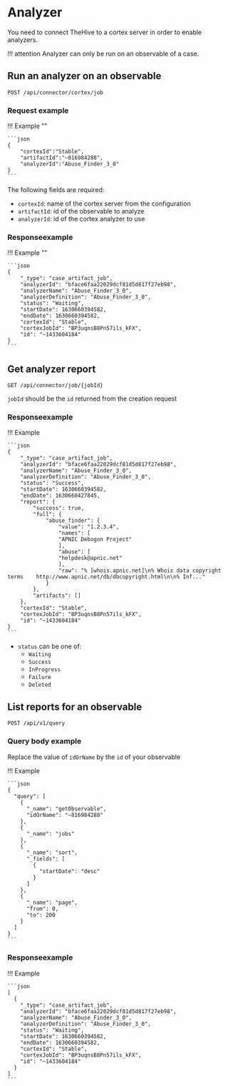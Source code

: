 # Analyzer

You need to connect TheHive to a cortex server in order to enable analyzers.

!!! attention
    Analyzer can only be run on an observable of a case.

## Run an analyzer on an observable

```
POST /api/connector/cortex/job
```

### Request example

!!! Example ""

    ```json
    {
        "cortexId":"Stable",
        "artifactId":"~816984288",
        "analyzerId":"Abuse_Finder_3_0"
    }
    ```

The following fields are required:
- `cortexId`: name of the cortex server from the configuration
- `artifactId`: id of the observable to analyze
- `analyzerId`: id of the cortex analyzer to use

### Responseexample

!!! Example ""

    ```json
    {
        "_type": "case_artifact_job",
        "analyzerId": "bface6faa22029dcf81d5d817f27eb98",
        "analyzerName": "Abuse_Finder_3_0",
        "analyzerDefinition": "Abuse_Finder_3_0",
        "status": "Waiting",
        "startDate": 1630660394582,
        "endDate": 1630660394582,
        "cortexId": "Stable",
        "cortexJobId": "BP3uqnsB8Pn57ils_kFX",
        "id": "~1433604184"
    }
    ```

## Get analyzer report

```
GET /api/connector/job/{jobId}
```

`jobId` should be the `id` returned from the creation request

### Responseexample

!!! Example

    ```json
    {
        "_type": "case_artifact_job",
        "analyzerId": "bface6faa22029dcf81d5d817f27eb98",
        "analyzerName": "Abuse_Finder_3_0",
        "analyzerDefinition": "Abuse_Finder_3_0",
        "status": "Success",
        "startDate": 1630660394582,
        "endDate": 1630660427845,
        "report": {
            "success": true,
            "full": {
                "abuse_finder": {
                    "value": "1.2.3.4",
                    "names": [
                    "APNIC Debogon Project"
                    ],
                    "abuse": [
                    "helpdesk@apnic.net"
                    ],
                    "raw": "% [whois.apnic.net]\n% Whois data copyright terms    http://www.apnic.net/db/dbcopyright.html\n\n% Inf..."
                }
            },
            "artifacts": []
        },
        "cortexId": "Stable",
        "cortexJobId": "BP3uqnsB8Pn57ils_kFX",
        "id": "~1433604184"
    }
    ```

- `status` can be one of:
    - `Waiting`
    - `Success`
    - `InProgress`
    - `Failure`
    - `Deleted`

## List reports for an observable

```
POST /api/v1/query
```

### Query body example

Replace the value of `idOrName` by the `id` of your observable

!!! Example

    ```json
    {
      "query": [
        {
          "_name": "getObservable",
          "idOrName": "~816984288"
        },
        {
          "_name": "jobs"
        },
        {
          "_name": "sort",
          "_fields": [
            {
              "startDate": "desc"
            }
          ]
        },
        {
          "_name": "page",
          "from": 0,
          "to": 200
        }
      ]
    }
    ```

### Responseexample


!!! Example

    ```json
    [
      {
        "_type": "case_artifact_job",
        "analyzerId": "bface6faa22029dcf81d5d817f27eb98",
        "analyzerName": "Abuse_Finder_3_0",
        "analyzerDefinition": "Abuse_Finder_3_0",
        "status": "Waiting",
        "startDate": 1630660394582,
        "endDate": 1630660394582,
        "cortexId": "Stable",
        "cortexJobId": "BP3uqnsB8Pn57ils_kFX",
        "id": "~1433604184"
      }
    ]
    ```

